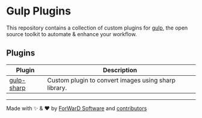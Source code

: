 # Gulp Plugins

This repository contains a collection of custom plugins for [gulp](https://gulpjs.com/), the open source toolkit to automate & enhance your workflow.

## Plugins

| Plugin                           | Description                                          |
| -------------------------------- | ---------------------------------------------------- |
| [gulp-sharp](plugins/gulp-sharp) | Custom plugin to convert images using sharp library. |

---

Made with ✨ & ❤️ by [ForWarD Software](https://github.com/forwardsoftware) and [contributors](https://github.com/forwardsoftware/gulp-plugins/graphs/contributors)
